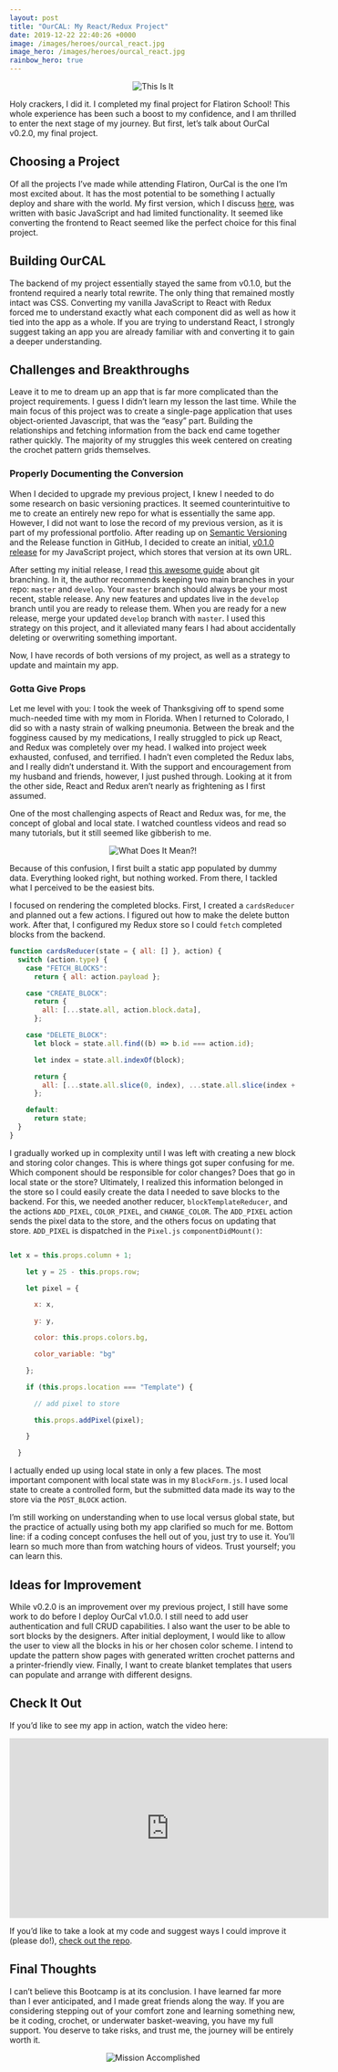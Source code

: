 ```yaml
---
layout: post
title: "OurCAL: My React/Redux Project"
date: 2019-12-22 22:40:26 +0000
image: /images/heroes/ourcal_react.jpg
image_hero: /images/heroes/ourcal_react.jpg
rainbow_hero: true
---
```


<center>
  <img src='https://media.giphy.com/media/39ChmjbAML62wn3vW9/giphy.gif' alt='This Is It'>
</center>

Holy crackers, I did it. I completed my final project for Flatiron School! This whole experience has been such a boost to my confidence, and I am thrilled to enter the next stage of my journey. But first, let’s talk about OurCal v0.2.0, my final project.

## Choosing a Project

Of all the projects I’ve made while attending Flatiron, OurCal is the one I’m most excited about. It has the most potential to be something I actually deploy and share with the world. My first version, which I discuss [here](/articles/ourcal-my-javascript-project), was written with basic JavaScript and had limited functionality. It seemed like converting the frontend to React seemed like the perfect choice for this final project.

## Building OurCAL

The backend of my project essentially stayed the same from v0.1.0, but the frontend required a nearly total rewrite. The only thing that remained mostly intact was CSS. Converting my vanilla JavaScript to React with Redux forced me to understand exactly what each component did as well as how it tied into the app as a whole. If you are trying to understand React, I strongly suggest taking an app you are already familiar with and converting it to gain a deeper understanding.

## Challenges and Breakthroughs

Leave it to me to dream up an app that is far more complicated than the project requirements. I guess I didn’t learn my lesson the last time. While the main focus of this project was to create a single-page application that uses object-oriented Javascript, that was the “easy” part. Building the relationships and fetching information from the back end came together rather quickly. The majority of my struggles this week centered on creating the crochet pattern grids themselves.

### **Properly Documenting the Conversion**

When I decided to upgrade my previous project, I knew I needed to do some research on basic versioning practices. It seemed counterintuitive to me to create an entirely new repo for what is essentially the same app. However, I did not want to lose the record of my previous version, as it is part of my professional portfolio. After reading up on [Semantic Versioning](https://semver.org) and the Release function in GitHub, I decided to create an initial, [v0.1.0 release](https://github.com/AudTheCodeWitch/OurCAL/releases/tag/v0.1.0) for my JavaScript project, which stores that version at its own URL.

After setting my initial release, I read [this awesome guide](https://nvie.com/posts/a-successful-git-branching-model/) about git branching. In it, the author recommends keeping two main branches in your repo: `master` and `develop`. Your `master` branch should always be your most recent, stable release. Any new features and updates live in the `develop` branch until you are ready to release them. When you are ready for a new release, merge your updated `develop` branch with `master`. I used this strategy on this project, and it alleviated many fears I had about accidentally deleting or overwriting something important.

Now, I have records of both versions of my project, as well as a strategy to update and maintain my app.

### **Gotta Give Props**

Let me level with you: I took the week of Thanksgiving off to spend some much-needed time with my mom in Florida. When I returned to Colorado, I did so with a nasty strain of walking pneumonia. Between the break and the fogginess caused by my medications, I really struggled to pick up React, and Redux was completely over my head. I walked into project week exhausted, confused, and terrified. I hadn’t even completed the Redux labs, and I really didn’t understand it. With the support and encouragement from my husband and friends, however, I just pushed through. Looking at it from the other side, React and Redux aren’t nearly as frightening as I first assumed.

One of the most challenging aspects of React and Redux was, for me, the concept of global and local state. I watched countless videos and read so many tutorials, but it still seemed like gibberish to me.

<center>
  <img src='https://media.giphy.com/media/l0Iy5HPh4IKOMyXAI/giphy.gif' alt='What Does It Mean?!'>
</center>

Because of this confusion, I first built a static app populated by dummy data. Everything looked right, but nothing worked. From there, I tackled what I perceived to be the easiest bits.

I focused on rendering the completed blocks. First, I created a `cardsReducer` and planned out a few actions. I figured out how to make the delete button work. After that, I configured my Redux store so I could `fetch` completed blocks from the backend.

```javascript
function cardsReducer(state = { all: [] }, action) {
  switch (action.type) {
    case "FETCH_BLOCKS":
      return { all: action.payload };

    case "CREATE_BLOCK":
      return {
        all: [...state.all, action.block.data],
      };

    case "DELETE_BLOCK":
      let block = state.all.find((b) => b.id === action.id);

      let index = state.all.indexOf(block);

      return {
        all: [...state.all.slice(0, index), ...state.all.slice(index + 1)],
      };

    default:
      return state;
  }
}
```

I gradually worked up in complexity until I was left with creating a new block and storing color changes. This is where things got super confusing for me. Which component should be responsible for color changes? Does that go in local state or the store? Ultimately, I realized this information belonged in the store so I could easily create the data I needed to save blocks to the backend. For this, we needed another reducer, `blockTemplateReducer`, and the actions `ADD_PIXEL`, `COLOR_PIXEL`, and `CHANGE_COLOR`. The `ADD_PIXEL` action sends the pixel data to the store, and the others focus on updating that store. `ADD_PIXEL` is dispatched in the `Pixel.js` `componentDidMount()`:

```javascript

let x = this.props.column + 1;

    let y = 25 - this.props.row;

    let pixel = {

      x: x,

      y: y,

      color: this.props.colors.bg,

      color_variable: "bg"

    };

    if (this.props.location === "Template") {

      // add pixel to store

      this.props.addPixel(pixel);

    }

  }

```

I actually ended up using local state in only a few places. The most important component with local state was in my `BlockForm.js`. I used local state to create a controlled form, but the submitted data made its way to the store via the `POST_BLOCK` action.

I’m still working on understanding when to use local versus global state, but the practice of actually using both my app clarified so much for me. Bottom line: if a coding concept confuses the hell out of you, just try to use it. You’ll learn so much more than from watching hours of videos. Trust yourself; you can learn this.

## Ideas for Improvement

While v0.2.0 is an improvement over my previous project, I still have some work to do before I deploy OurCal v1.0.0. I still need to add user authentication and full CRUD capabilities. I also want the user to be able to sort blocks by the designers. After initial deployment, I would like to allow the user to view all the blocks in his or her chosen color scheme. I intend to update the pattern show pages with generated written crochet patterns and a printer-friendly view. Finally, I want to create blanket templates that users can populate and arrange with different designs.

## Check It Out

If you’d like to see my app in action, watch the video here:

<center><iframe width="560" height="315" src="https://www.youtube.com/embed/RMJ_XQH9LGQ" frameborder="0" allow="accelerometer; autoplay; encrypted-media; gyroscope; picture-in-picture" allowfullscreen></iframe></center>

If you’d like to take a look at my code and suggest ways I could improve it (please do!), [check out the repo](https://github.com/AudTheCodeWitch/OurCAL).

## Final Thoughts

I can’t believe this Bootcamp is at its conclusion. I have learned far more than I ever anticipated, and I made great friends along the way. If you are considering stepping out of your comfort zone and learning something new, be it coding, crochet, or underwater basket-weaving, you have my full support. You deserve to take risks, and trust me, the journey will be entirely worth it.

<center>
  <img src='https://media.giphy.com/media/8UF0EXzsc0Ckg/giphy.gif' alt='Mission Accomplished'>
</center>
